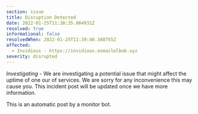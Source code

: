 ```yaml
---
section: issue
title: Disruption Detected
date: 2022-01-25T11:38:35.084931Z
resolved: true
informational: false
resolvedWhen: 2022-01-25T11:39:40.348755Z
affected:
  - Invidious - https://invidious.esmailelbob.xyz
severity: disrupted
---
```

*Investigating* - We are investigating a potential issue that might affect the uptime of one our of services. We are sorry for any inconvenience this may cause you. This incident post will be updated once we have more information.

This is an automatic post by a monitor bot.
        